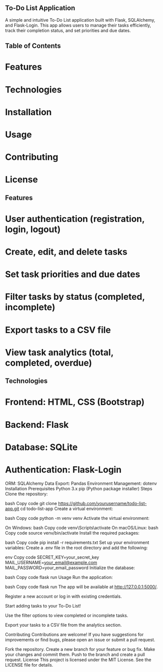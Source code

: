 
## To-Do List Application
A simple and intuitive To-Do List application built with Flask, SQLAlchemy, and Flask-Login. This app allows users to manage their tasks efficiently, track their completion status, and set priorities and due dates.

## Table of Contents
# Features
# Technologies
# Installation
# Usage
# Contributing
# License
## Features
# User authentication (registration, login, logout)
# Create, edit, and delete tasks
# Set task priorities and due dates
# Filter tasks by status (completed, incomplete)
# Export tasks to a CSV file
# View task analytics (total, completed, overdue)
## Technologies
# Frontend: HTML, CSS (Bootstrap)
# Backend: Flask
# Database: SQLite
# Authentication: Flask-Login
ORM: SQLAlchemy
Data Export: Pandas
Environment Management: dotenv
Installation
Prerequisites
Python 3.x
pip (Python package installer)
Steps
Clone the repository:

bash
Copy code
git clone https://github.com/yourusername/todo-list-app.git
cd todo-list-app
Create a virtual environment:

bash
Copy code
python -m venv venv
Activate the virtual environment:

On Windows:
bash
Copy code
venv\Scripts\activate
On macOS/Linux:
bash
Copy code
source venv/bin/activate
Install the required packages:

bash
Copy code
pip install -r requirements.txt
Set up your environment variables: Create a .env file in the root directory and add the following:

env
Copy code
SECRET_KEY=your_secret_key
MAIL_USERNAME=your_email@example.com
MAIL_PASSWORD=your_email_password
Initialize the database:

bash
Copy code
flask run
Usage
Run the application:

bash
Copy code
flask run
The app will be available at http://127.0.0.1:5000/.

Register a new account or log in with existing credentials.

Start adding tasks to your To-Do List!

Use the filter options to view completed or incomplete tasks.

Export your tasks to a CSV file from the analytics section.

Contributing
Contributions are welcome! If you have suggestions for improvements or find bugs, please open an issue or submit a pull request.

Fork the repository.
Create a new branch for your feature or bug fix.
Make your changes and commit them.
Push to the branch and create a pull request.
License
This project is licensed under the MIT License. See the LICENSE file for details.

